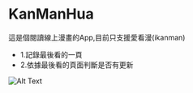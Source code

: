 # KanManHua
這是個閱讀線上漫畫的App,目前只支援愛看漫(ikanman)
- 1.記錄最後看的一頁
- 2.依據最後看的頁面判斷是否有更新

![Alt Text](https://github.com/jwzhuang/KanManHua/blob/master/example.gif)
